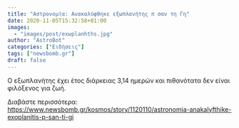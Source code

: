 ```yaml
---
title: "Αστρονομία: Ανακαλύφθηκε εξωπλανήτης π σαν τη Γη"
date: 2020-11-05T15:32:58+01:00
images:
  - "images/post/exwplanhths.jpg"
author: "AstroBot"
categories: ["Ειδήσεις"]
tags: ["newsbomb.gr"]
draft: false
---
```


Ο εξωπλανήτης έχει έτος διάρκειας 3,14 ημερών και πιθανότατα δεν είναι φιλόξενος για ζωή.

Διαβάστε περισσότερα: https://www.newsbomb.gr/kosmos/story/1120110/astronomia-anakalyfthike-exoplanitis-p-san-ti-gi
